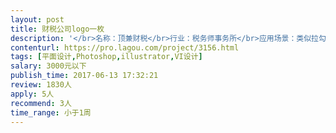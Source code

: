 ```yaml
---                
layout: post       
title: 财税公司logo一枚           
description: '</br>名称：顶兼财税</br>行业：税务师事务所</br>应用场景：类似拉勾的在线平台的网站logo</br>属性：网站logo，线条简单</br>体现元素：顶级（必选）、part-time（可选）、财税（可选）</br>参考：山、飞鸟</br>颜色要求：不使用蓝色系，饱和度不能太低</br>'     
contenturl: https://pro.lagou.com/project/3156.html      
tags: [平面设计,Photoshop,illustrator,VI设计]            
salary: 3000元以下          
publish_time: 2017-06-13 17:32:21         
review: 1830人                   
apply: 5人                   
recommend: 3人                   
time_range: 小于1周              
---                 
```

